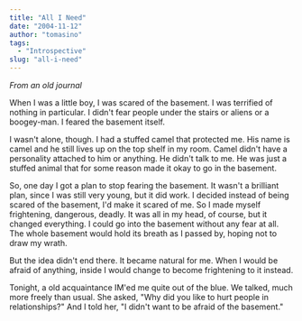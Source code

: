 ```yaml
---
title: "All I Need"
date: "2004-11-12"
author: "tomasino"
tags:
  - "Introspective"
slug: "all-i-need"
---
```


_From an old journal_

When I was a little boy, I was scared of the basement. I was terrified
of nothing in particular. I didn't fear people under the stairs or
aliens or a boogey-man. I feared the basement itself.

I wasn't alone, though. I had a stuffed camel that protected me. His
name is camel and he still lives up on the top shelf in my room. Camel
didn't have a personality attached to him or anything. He didn't talk to
me. He was just a stuffed animal that for some reason made it okay to go
in the basement.

So, one day I got a plan to stop fearing the basement. It wasn't a
brilliant plan, since I was still very young, but it did work. I decided
instead of being scared of the basement, I'd make it scared of me. So I
made myself frightening, dangerous, deadly. It was all in my head, of
course, but it changed everything. I could go into the basement without
any fear at all. The whole basement would hold its breath as I passed
by, hoping not to draw my wrath.

But the idea didn't end there. It became natural for me. When I would be
afraid of anything, inside I would change to become frightening to it
instead.

Tonight, a old acquaintance IM'ed me quite out of the blue. We talked,
much more freely than usual. She asked, "Why did you like to hurt people
in relationships?" And I told her, "I didn't want to be afraid of the
basement."
